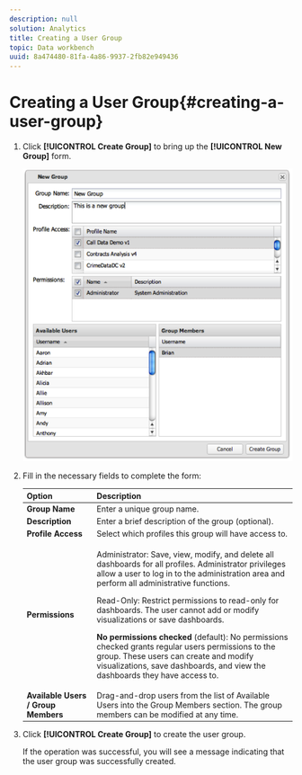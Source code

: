 ```yaml
---
description: null
solution: Analytics
title: Creating a User Group
topic: Data workbench
uuid: 8a474480-81fa-4a86-9937-2fb82e949436
---
```


# Creating a User Group{#creating-a-user-group}

1. Click **[!UICONTROL Create Group]** to bring up the **[!UICONTROL New Group]** form.

   ![](assets/create_user_group.png)

1. Fill in the necessary fields to complete the form:

   <table id="choicetable_3AE53AAC8A07471394EA993917B6AE33"> 
    <thead class="chhead sthead"> 
    <th class="choptionhd"> Option</th> 
    <th class="chdeschd"> Description</th> 
    </thead> 
    <tr class="chrow strow"> 
    <td class="choption"><strong>Group Name</strong></td> 
    <td class="chdesc stentry"> Enter a unique group name.</td> 
    </tr> 
    <tr class="chrow strow"> 
    <td class="choption"><strong>Description</strong></td> 
    <td class="chdesc stentry"> Enter a brief description of the group (optional).</td> 
    </tr> 
    <tr class="chrow strow"> 
    <td class="choption"><strong>Profile Access</strong></td> 
    <td class="chdesc stentry"> Select which profiles this group will have access to.</td> 
    </tr> 
    <tr class="chrow strow"> 
    <td class="choption"><strong>Permissions</strong></td> 
    <td class="chdesc stentry"> <p> <span class="uicontrol"> Administrator</span>: Save, view, modify, and delete all dashboards for all profiles. Administrator privileges allow a user to log in to the administration area and perform all administrative functions. </p> <p> <span class="uicontrol"> Read-Only</span>: Restrict permissions to read-only for dashboards. The user cannot add or modify visualizations or save dashboards. </p> <p> <b>No permissions checked </b>(default): No permissions checked grants regular users permissions to the group. These users can create and modify visualizations, save dashboards, and view the dashboards they have access to. </p> </td> 
    </tr> 
    <tr class="chrow strow"> 
    <td class="choption"><strong>Available Users / Group Members</strong></td> 
    <td class="chdesc stentry">Drag-and-drop users from the list of <span class="uicontrol"> Available Users</span> into the <span class="uicontrol"> Group Members </span>section. The group members can be modified at any time. </td> 
    </tr> 
    </table>    
    
1. Click **[!UICONTROL Create Group]** to create the user group.

   If the operation was successful, you will see a message indicating that the user group was successfully created. 
